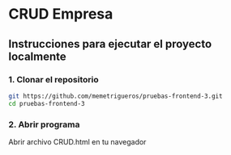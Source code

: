 # CRUD Empresa

## Instrucciones para ejecutar el proyecto localmente

### 1. Clonar el repositorio

```bash
git https://github.com/memetrigueros/pruebas-frontend-3.git
cd pruebas-frontend-3
```

### 2. Abrir programa

Abrir archivo CRUD.html en tu navegador